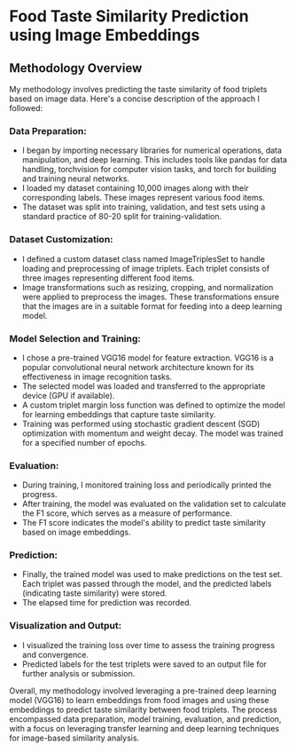 # Food Taste Similarity Prediction using Image Embeddings

## Methodology Overview

My methodology involves predicting the taste similarity of food triplets based on image data. Here's a concise description of the approach I followed:

### Data Preparation:
- I began by importing necessary libraries for numerical operations, data manipulation, and deep learning. This includes tools like pandas for data handling, torchvision for computer vision tasks, and torch for building and training neural networks.
- I loaded my dataset containing 10,000 images along with their corresponding labels. These images represent various food items.
- The dataset was split into training, validation, and test sets using a standard practice of 80-20 split for training-validation.

### Dataset Customization:
- I defined a custom dataset class named ImageTriplesSet to handle loading and preprocessing of image triplets. Each triplet consists of three images representing different food items.
- Image transformations such as resizing, cropping, and normalization were applied to preprocess the images. These transformations ensure that the images are in a suitable format for feeding into a deep learning model.

### Model Selection and Training:
- I chose a pre-trained VGG16 model for feature extraction. VGG16 is a popular convolutional neural network architecture known for its effectiveness in image recognition tasks.
- The selected model was loaded and transferred to the appropriate device (GPU if available).
- A custom triplet margin loss function was defined to optimize the model for learning embeddings that capture taste similarity.
- Training was performed using stochastic gradient descent (SGD) optimization with momentum and weight decay. The model was trained for a specified number of epochs.

### Evaluation:
- During training, I monitored training loss and periodically printed the progress.
- After training, the model was evaluated on the validation set to calculate the F1 score, which serves as a measure of performance.
- The F1 score indicates the model's ability to predict taste similarity based on image embeddings.

### Prediction:
- Finally, the trained model was used to make predictions on the test set. Each triplet was passed through the model, and the predicted labels (indicating taste similarity) were stored.
- The elapsed time for prediction was recorded.

### Visualization and Output:
- I visualized the training loss over time to assess the training progress and convergence.
- Predicted labels for the test triplets were saved to an output file for further analysis or submission.

Overall, my methodology involved leveraging a pre-trained deep learning model (VGG16) to learn embeddings from food images and using these embeddings to predict taste similarity between food triplets. The process encompassed data preparation, model training, evaluation, and prediction, with a focus on leveraging transfer learning and deep learning techniques for image-based similarity analysis.
